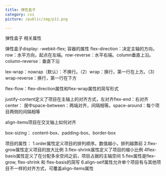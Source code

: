 ```yaml
---
title: 弹性盒子
category: css 
picture: /public/img/p11.png 

---
```

弹性盒子 相关属性


弹性盒子display: -webkit-flex; 容器的属性
flex-direction：决定主轴的方向，row：水平方向，起点在左端。row-reverse：水平右端。column垂直上沿。column-reverse：垂直下沿

lex-wrap：nowrap（默认）：不换行。（2）wrap：换行，第一行在上方。（3）wrap-reverse：换行，第一行在下方

flex-flow：flex-direction属性和flex-wrap属性的简写形式

justify-content定义了项目在主轴上的对齐方式，左对齐flex-end：右对齐center： 居中space-between：两端对齐，间隔相等。space-around：每个项目两侧的间隔相等

align-items项目在交叉轴上如何对齐


box-sizing：
content-box、padding-box、border-box


项目的属性：
1.order属性定义项目的排列顺序。数值越小，排列越靠前
2.flex-grow属性定义项目的放大比例
3.flex-shrink属性定义了项目的缩小比例
4flex-basis属性定义了在分配多余空间之前，项目占据的主轴空间
5.flex属性是flex-grow, flex-shrink 和 flex-basis的简写
6.align-self属性允许单个项目有与其他项目不一样的对齐方式，可覆盖align-items属性